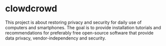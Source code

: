 # clowdcrowd
This project is about restoring privacy and security for daily use of computers and smartphones. The goal is to provide installation tutorials and recommendations for preferably free open-source software that provide data privacy, vendor-independency and security. 
